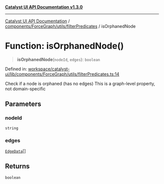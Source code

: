 [**Catalyst UI API Documentation v1.3.0**](../../../../../README.md)

---

[Catalyst UI API Documentation](../../../../../README.md) / [components/ForceGraph/utils/filterPredicates](../README.md) / isOrphanedNode

# Function: isOrphanedNode()

> **isOrphanedNode**(`nodeId`, `edges`): `boolean`

Defined in: [workspace/catalyst-ui/lib/components/ForceGraph/utils/filterPredicates.ts:14](https://github.com/TheBranchDriftCatalyst/catalyst-ui/blob/main/lib/components/ForceGraph/utils/filterPredicates.ts#L14)

Check if a node is orphaned (has no edges)
This is a graph-level property, not domain-specific

## Parameters

### nodeId

`string`

### edges

[`EdgeData`](../../../types/interfaces/EdgeData.md)[]

## Returns

`boolean`
